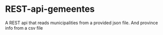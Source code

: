 # REST-api-gemeentes
A REST api that reads municipalities from a provided json file. And province info from a csv file
